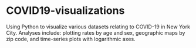 # COVID19-visualizations
Using Python to visualize various datasets relating to COVID-19 in New York City. Analyses include: plotting rates by age and sex, geographic maps by zip code, and time-series plots with logarithmic axes.
